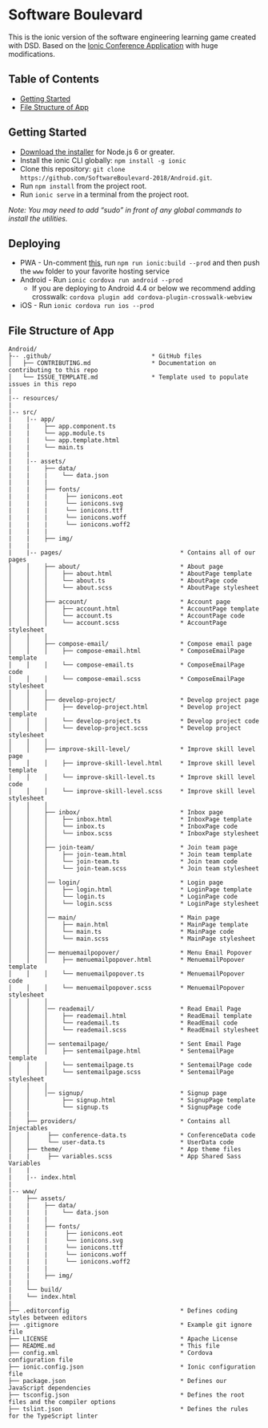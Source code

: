 # Software Boulevard

This is the ionic version of the software engineering learning game created with DSD.
Based on the [Ionic Conference Application](https://github.com/ionic-team/ionic-conference-app.git) with huge modifications.


## Table of Contents
 - [Getting Started](#getting-started)
 - [File Structure of App](#file-structure-of-app)


## Getting Started

* [Download the installer](https://nodejs.org/) for Node.js 6 or greater.
* Install the ionic CLI globally: `npm install -g ionic`
* Clone this repository: `git clone https://github.com/SoftwareBoulevard-2018/Android.git`.
* Run `npm install` from the project root.
* Run `ionic serve` in a terminal from the project root.

_Note: You may need to add “sudo” in front of any global commands to install the utilities._

## Deploying

* PWA - Un-comment [this](https://github.com/ionic-team/ionic2-app-base/blob/master/src/index.html#L21), run `npm run ionic:build --prod` and then push the `www` folder to your favorite hosting service
* Android - Run `ionic cordova run android --prod`
  - If you are deploying to Android 4.4 or below we recommend adding crosswalk: `cordova plugin add cordova-plugin-crosswalk-webview`
* iOS - Run `ionic cordova run ios --prod`

## File Structure of App

```
Android/
├-- .github/                            * GitHub files
│   ├── CONTRIBUTING.md                 * Documentation on contributing to this repo
│   └── ISSUE_TEMPLATE.md               * Template used to populate issues in this repo
|
|-- resources/
|
|-- src/
|    |-- app/
|    |    ├── app.component.ts
|    |    └── app.module.ts
|    |    └── app.template.html
|    |    └── main.ts
|    |
|    |-- assets/
|    |    ├── data/
|    |    |    └── data.json
|    |    |
|    |    ├── fonts/
|    |    |     ├── ionicons.eot
|    |    |     └── ionicons.svg
|    |    |     └── ionicons.ttf
|    |    |     └── ionicons.woff
|    |    |     └── ionicons.woff2
|    |    |
|    |    ├── img/
|    |
|    |-- pages/                                 * Contains all of our pages
│    │    ├── about/                            * About page
│    │    │    ├── about.html                   * AboutPage template
│    │    │    └── about.ts                     * AboutPage code
│    │    │    └── about.scss                   * AboutPage stylesheet
│    │    │
│    │    ├── account/                          * Account page
│    │    │    ├── account.html                 * AccountPage template
│    │    │    └── account.ts                   * AccountPage code
│    │    │    └── account.scss                 * AccountPage stylesheet
│    │    │
│    │    ├── compose-email/                    * Compose email page
│    │    │    ├── compose-email.html           * ComposeEmailPage template
│    │    │    └── compose-email.ts             * ComposeEmailPage code
│    │    │    └── compose-email.scss           * ComposeEmailPage stylesheet
│    │    │
│    │    ├── develop-project/                  * Develop project page
│    │    │    ├── develop-project.html         * Develop project template
│    │    │    └── develop-project.ts           * Develop project code
│    │    │    └── develop-project.scss         * Develop project stylesheet
│    │    │
│    │    ├── improve-skill-level/              * Improve skill level page
│    │    │    ├── improve-skill-level.html     * Improve skill level template
│    │    │    └── improve-skill-level.ts       * Improve skill level code
│    │    │    └── improve-skill-level.scss     * Improve skill level stylesheet
│    │    │
│    │    ├── inbox/                            * Inbox page
│    │    │    ├── inbox.html                   * InboxPage template
│    │    │    └── inbox.ts                     * InboxPage code
│    │    │    └── inbox.scss                   * InboxPage stylesheet
│    │    │
│    │    ├── join-team/                        * Join team page
│    │    │    ├── join-team.html               * Join team template
│    │    │    └── join-team.ts                 * Join team code
│    │    │    └── join-team.scss               * Join team stylesheet
│    │    │
│    │    │── login/                            * Login page
│    │    │    ├── login.html                   * LoginPage template
│    │    │    └── login.ts                     * LoginPage code
│    │    │    └── login.scss                   * LoginPage stylesheet
│    │    │
│    │    │── main/                             * Main page
│    │    │    ├── main.html                    * MainPage template
│    │    │    └── main.ts                      * MainPage code
│    │    │    └── main.scss                    * MainPage stylesheet
│    │    │
│    │    │── menuemailpopover/                 * Menu Email Popover
│    │    │    ├── menuemailpopover.html        * MenuemailPopover template
│    │    │    └── menuemailpopover.ts          * MenuemailPopover code
│    │    │    └── menuemailpopover.scss        * MenuemailPopover stylesheet
│    │    │
│    │    │── reademail/                        * Read Email Page
│    │    │    ├── reademail.html               * ReadEmail template
│    │    │    └── reademail.ts                 * ReadEmail code
│    │    │    └── reademail.scss               * ReadEmail stylesheet
│    │    │
│    │    │── sentemailpage/                    * Sent Email Page
│    │    │    ├── sentemailpage.html           * SentemailPage template
│    │    │    └── sentemailpage.ts             * SentemailPage code
│    │    │    └── sentemailpage.scss           * SentemailPage stylesheet
│    │    │
│    │    │── signup/                           * Signup page
│    │         ├── signup.html                  * SignupPage template
│    │         └── signup.ts                    * SignupPage code
|    |
│    ├── providers/                             * Contains all Injectables
│    │     ├── conference-data.ts               * ConferenceData code
│    │     └── user-data.ts                     * UserData code
│    ├── theme/                                 * App theme files
|    |     ├── variables.scss                   * App Shared Sass Variables
|    |
|    |-- index.html
|
|-- www/
|    ├── assets/
|    |    ├── data/
|    |    |    └── data.json
|    |    |
|    |    ├── fonts/
|    |    |     ├── ionicons.eot
|    |    |     └── ionicons.svg
|    |    |     └── ionicons.ttf
|    |    |     └── ionicons.woff
|    |    |     └── ionicons.woff2
|    |    |
|    |    ├── img/
|    |
|    └── build/
|    └── index.html
|
├── .editorconfig                               * Defines coding styles between editors
├── .gitignore                                  * Example git ignore file
├── LICENSE                                     * Apache License
├── README.md                                   * This file
├── config.xml                                  * Cordova configuration file
├── ionic.config.json                           * Ionic configuration file
├── package.json                                * Defines our JavaScript dependencies
├── tsconfig.json                               * Defines the root files and the compiler options
├── tslint.json                                 * Defines the rules for the TypeScript linter
```
